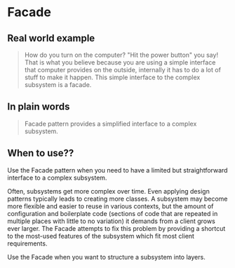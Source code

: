 # Facade

## Real world example

> How do you turn on the computer? "Hit the power button" you say! That is what you believe because you are using a simple interface that computer provides on the outside, internally it has to do a lot of stuff to make it happen. This simple interface to the complex subsystem is a facade.

## In plain words

> Facade pattern provides a simplified interface to a complex subsystem.

## When to use??

Use the Facade pattern when you need to have a limited but straightforward interface to a complex subsystem.

Often, subsystems get more complex over time. Even applying design patterns typically leads to creating more classes. A subsystem may become more flexible and easier to reuse in various contexts, but the amount of configuration and boilerplate code (sections of code that are repeated in multiple places with little to no variation) it demands from a client grows ever larger. The Facade attempts to fix this problem by providing a shortcut to the most-used features of the subsystem which fit most client requirements.

Use the Facade when you want to structure a subsystem into layers.

